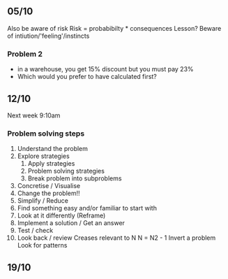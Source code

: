 ## 05/10
Also be aware of risk
Risk = probabibilty * consequences
Lesson?
Beware of intiution/'feeling'/instincts
### Problem 2
- in a warehouse, you get 15% discount but you must pay 23%
- Which would you prefer to have calculated first?
## 12/10
Next week 9:10am
### Problem solving steps
1. Understand the problem
2. Explore strategies
	1. Apply strategies
	2. Problem solving strategies
	3. Break problem into subproblems
3. Concretise / Visualise
4. Change the problem!!
5. Simplify / Reduce
6. Find something easy and/or familiar to start with
7. Look at it differently (Reframe)
8. Implement a solution / Get an answer
9. Test / check
10. Look back / review
Creases relevant to N
N = N2 - 1
Invert a problem
Look for patterns
## 19/10